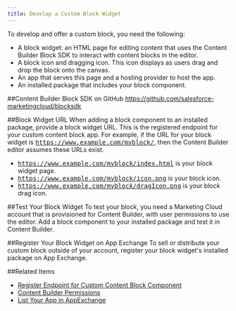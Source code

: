 ```yaml
---
title: Develop a Custom Block Widget
---
```


To develop and offer a custom block, you need the following:
* A block widget: an HTML page for editing content that uses the Content Builder Block SDK to interact with content blocks in the editor.
* A block icon and dragging icon. This icon displays as users drag and drop the block onto the canvas.
* An app that serves this page and a hosting provider to host the app.
* An installed package that includes your block component.

##Content Builder Block SDK on GitHub
https://github.com/salesforce-marketingcloud/blocksdk

##Block Widget URL
When adding a block component to an installed package, provide a block widget URL. This is the registered endpoint for your custom content block app. For example, if the URL for your block widget is <samp class="codeph nolang">https://www.example.com/myblock/</samp>, then the Content Builder editor assumes these URLs exist.
* <samp class="codeph nolang">https://www.example.com/myblock/index.html</samp> is your block widget page.
* <samp class="codeph nolang">https://www.example.com/myblock/icon.png</samp> is your block icon.
* <samp class="codeph nolang">https://www.example.com/myblock/dragIcon.png</samp> is your block drag icon.

##Test Your Block Widget
To test your block, you need a Marketing Cloud account that is provisioned for Content Builder, with user permissions to use the editor. Add a block component to your installed package and test it in Content Builder.

##Register Your Block Widget on App Exchange
To sell or distribute your custom block outside of your account, register your block widget's installed package on App Exchange.

##Related Items
* <a href="create-content-block.htm" target="_blank">Register Endpoint for Custom Content Block Component</a>
* <a href="https://help.salesforce.com/articleView?id=mc_ceb_content_builder_permissions.htm&type=5" target="_blank">Content Builder Permissions</a>
* <a href="list-app-appexchange.htm" target="_blank">List Your App in AppExchange</a>
